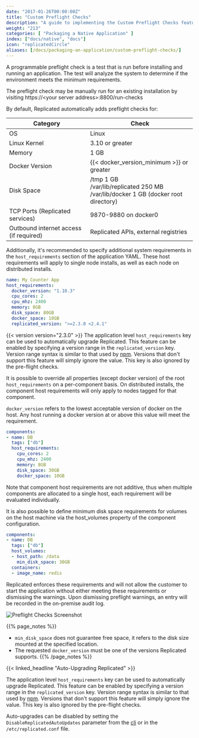 ```yaml
---
date: "2017-01-26T00:00:00Z"
title: "Custom Preflight Checks"
description: "A guide to implementing the Custom Preflight Checks feature to analyze customer systems to determine if the environment meets the minimum requirements for installation or update."
weight: "213"
categories: [ "Packaging a Native Application" ]
index: ["docs/native", "docs"]
icon: "replicatedCircle"
aliases: [/docs/packaging-an-application/custom-preflight-checks/]
---
```


A programmable preflight check is a test that is run before installing and running an application.  The test will analyze the system to determine if the environment meets the minimum requirements.

The preflight check may be manually run for an existing installation by visiting https://&lt;your server address&gt;:8800/run-checks

By default, Replicated automatically adds preflight checks for:

| **Category** | **Check** |
|--------------|-----------|
| OS | Linux |
| Linux Kernel | 3.10 or greater |
| Memory | 1 GB |
| Docker Version | {{< docker_version_minimum >}} or greater |
| Disk Space | /tmp 1 GB <br /> /var/lib/replicated 250 MB <br /> /var/lib/docker 1 GB (docker root directory) |
| TCP Ports (Replicated services) | 9870-9880 on docker0 |
| Outbound internet access (if required) | Replicated APIs, external registries |

Additionally, it's recommended to specify additional system requirements in the `host_requirements` section of the
application YAML. These host requirements will apply to single node installs, as well as each node on distributed
installs.

```yaml
name: My Counter App
host_requirements:
  docker_version: "1.10.3"
  cpu_cores: 2
  cpu_mhz: 2400
  memory: 8GB
  disk_space: 80GB
  docker_space: 10GB
  replicated_version: ">=2.3.0 <2.4.1"
```

{{< version version="2.3.0" >}} The application level `host_requirements` key can be used to automatically upgrade Replicated.  This feature can be enabled by specifying a version range in the `replicated_version` key.  Version range syntax is similar to that used by [npm](https://docs.npmjs.com/misc/semver).  Versions that don't support this feature will simply ignore the value.  This key is also ignored by the pre-flight checks.

It is possible to override all properties (except docker version) of the root `host_requirements` on a per-component basis. On distributed installs, the component host requirements will only apply to nodes tagged for that component.

`docker_version` refers to the lowest acceptable version of docker on the host. Any host running a docker version at or above this value will meet the requirement.

```yaml
components:
- name: DB
  tags: ["db"]
  host_requirements:
    cpu_cores: 2
    cpu_mhz: 2400
    memory: 8GB
    disk_space: 30GB
    docker_space: 10GB
```

Note that component host requirements are not additive, thus when multiple components are allocated to a single host, each requirement
will be evaluated individually.

It is also possible to define minimum disk space requirements for volumes on the host machine via the host_volumes property of the
component configuration.

```yaml
components:
- name: DB
  tags: ["db"]
  host_volumes:
  - host_path: /data
    min_disk_space: 30GB
  containers:
  - image_name: redis
```

Replicated enforces these requirements and will not allow the customer to start the application without either meeting these requirements or
dismissing the warnings. Upon dismissing preflight warnings, an entry will be recorded in the on-premise audit log.

![Preflight Checks Screenshot](/images/post-screens/preflight-checks.png)

{{% page_notes %}}
- `min_disk_space` does not guarantee free space, it refers to the disk size mounted at the specified location.
- The requested `docker_version` must be one of the versions Replicated supports.
{{% /page_notes %}}

{{< linked_headline "Auto-Upgrading Replicated" >}}

The application level `host_requirements` key can be used to automatically upgrade Replicated.  This feature can be enabled by specifying a version range in the `replicated_version` key.  Version range syntax is similar to that used by [npm](https://docs.npmjs.com/misc/semver).  Versions that don't support this feature will simply ignore the value.  This key is also ignored by the pre-flight checks.

Auto-upgrades can be disabled by setting the `DisableReplicatedAutoUpdates` parameter from the [cli](https://help.replicated.com/api/replicatedctl/replicatedctl_params_set/) or in the `/etc/replicated.conf` file.
